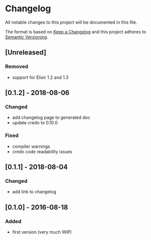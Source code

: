 # Changelog
All notable changes to this project will be documented in this file.

The format is based on [Keep a Changelog](http://keepachangelog.com/en/1.0.0/)
and this project adheres to [Semantic Versioning](http://semver.org/spec/v2.0.0.html).

## [Unreleased]

### Removed
- support for Elixir 1.2 and 1.3

## [0.1.2] - 2018-08-06

### Changed
- add changelog page to generated doc
- update credo to 0.10.0

### Fixed
- compiler warnings
- credo code readability issues

## [0.1.1] - 2018-08-04

### Changed
- add link to changelog

## [0.1.0] - 2016-08-18

### Added
- first version (very much WIP)
